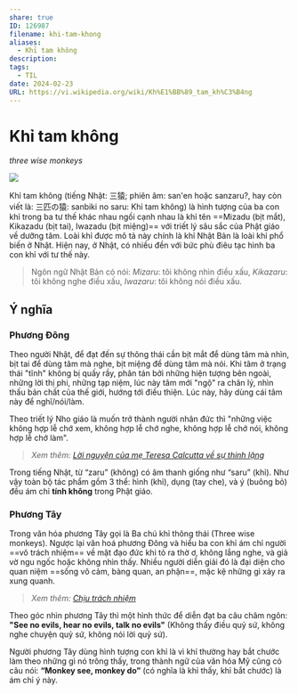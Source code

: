 ```yaml
---
share: true
ID: 126987
filename: khi-tam-khong
aliases:
  - Khỉ tam không
description: 
tags:
  - TIL
date: 2024-02-23
URL: https://vi.wikipedia.org/wiki/Kh%E1%BB%89_tam_kh%C3%B4ng
---
```

# Khỉ tam không
*three wise monkeys*

![](https://i.imgur.com/SucFGxc.png)

Khỉ tam không (tiếng Nhật: 三猿; phiên âm: san'en hoặc sanzaru?, hay còn viết là: 三匹の猿: sanbiki no saru: Khỉ tam không) là hình tượng của ba con khỉ trong ba tư thế khác nhau ngồi cạnh nhau là khỉ tên ==Mizadu (bịt mắt), Kikazadu (bịt tai), Iwazadu (bịt miệng)== với triết lý sâu sắc của Phật giáo về dưỡng tâm. Loài khỉ được mô tả này chính là khỉ Nhật Bản là loài khỉ phổ biến ở Nhật. Hiện nay, ở Nhật, có nhiều đền với bức phù điêu tạc hình ba con khỉ với tư thế này.

> Ngôn ngữ Nhật Bản có nói: *Mizaru*: tôi không nhìn điều xấu, *Kikazaru*: tôi không nghe điều xấu, *Iwazaru*: tôi không nói điều xấu.


## Ý nghĩa
### Phương Đông
Theo người Nhật, để đạt đến sự thông thái cần bịt mắt để dùng tâm mà nhìn, bịt tai để dùng tâm mà nghe, bịt miệng để dùng tâm mà nói. Khi tâm ở trạng thái "tĩnh" không bị quấy rầy, phân tán bởi những hiện tượng bên ngoài, những lời thị phi, những tạp niệm, lúc này tâm mới "ngộ" ra chân lý, nhìn thấu bản chất của thế giới, hướng tới điều thiện. Lúc này, hãy dùng cái tâm này để nghĩ/nói/làm.

Theo triết lý Nho giáo là muốn trở thành người nhân đức thì "những việc không hợp lễ chớ xem, không hợp lễ chớ nghe, không hợp lễ chớ nói, không hợp lễ chớ làm".

> *Xem thêm: [Lời nguyện của mẹ Teresa Calcutta về sự thinh lặng](./yeu-men-su-thinh-lang.md)*

Trong tiếng Nhật, từ “zaru” (không) có âm thanh giống như “saru” (khỉ). Như vậy toàn bộ tác phẩm gồm 3 thể: hình (khỉ), dụng (tay che), và ý (buông bỏ) đều ám chỉ **tính không** trong Phật giáo.

### Phương Tây
Trong văn hóa phương Tây gọi là Ba chú khỉ thông thái (Three wise monkeys). Ngược lại văn hoá phương Đông và hiểu ba con khỉ ám chỉ người ==vô trách nhiệm== về mặt đạo đức khi tỏ ra thờ ơ, không lắng nghe, và giả vờ ngu ngốc hoặc không nhìn thấy. Nhiều người diễn giải đó là đại diện cho quan niệm ==sống vô cảm, bàng quan, an phận==, mặc kệ những gì xảy ra xung quanh.

> *Xem thêm: [Chịu trách nhiệm](./chiu-trach-nhiem.md)*

Theo góc nhìn phương Tây thì một hình thức để diễn đạt ba câu châm ngôn: **"See no evils, hear no evils, talk no evils"** (Không thấy điều quỷ sứ, không nghe chuyện quỷ sứ, không nói lời quỷ sứ).

Người phương Tây dùng hình tượng con khỉ là vì khỉ thường hay bắt chước làm theo những gì nó trông thấy, trong thành ngữ của văn hóa Mỹ cũng có câu nói: **“Monkey see, monkey do”** (có nghĩa là khỉ thấy, khỉ bắt chước) là ám chỉ ý này.